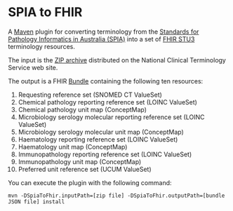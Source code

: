 # SPIA to FHIR

A [Maven](https://maven.apache.org/) plugin for converting terminology from the
[Standards for Pathology Informatics in Australia (SPIA)](https://test.rcpa.edu.au/Library/Practising-Pathology/PTIS/APUTS-Downloads)
into a set of [FHIR STU3](https://hl7.org/fhir/STU3/) terminology resources.

The input is the
[ZIP archive](https://www.healthterminologies.gov.au/access?content=rcpadownload)
distributed on the National Clinical Terminology Service web site.

The output is a FHIR [Bundle](https://hl7.org/fhir/STU3/bundle.html) containing
the following ten resources:

1. Requesting reference set (SNOMED CT ValueSet)
2. Chemical pathology reporting reference set (LOINC ValueSet)
3. Chemical pathology unit map (ConceptMap)
4. Microbiology serology molecular reporting reference set (LOINC ValueSet)
5. Microbiology serology molecular unit map (ConceptMap)
6. Haematology reporting reference set (LOINC ValueSet)
7. Haematology unit map (ConceptMap)
8. Immunopathology reporting reference set (LOINC ValueSet)
9. Immunopathology unit map (ConceptMap)
10. Preferred unit reference set (UCUM ValueSet)

You can execute the plugin with the following command:

```
mvn -DSpiaToFhir.inputPath=[zip file] -DSpiaToFhir.outputPath=[bundle JSON file] install
```
